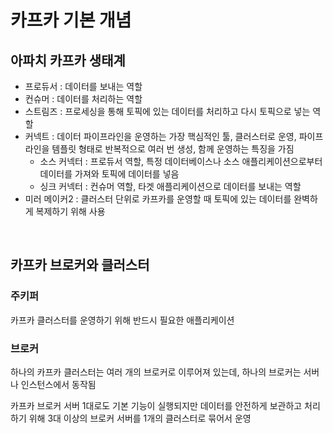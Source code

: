 # 카프카 기본 개념

## 아파치 카프카 생태계

- 프로듀서 : 데이터를 보내는 역할
- 컨슈머 : 데이터를 처리하는 역할
- 스트림즈 : 프로세싱을 통해 토픽에 있는 데이터를 처리하고 다시 토픽으로 넣는 역할
- 커넥트 : 데이터 파이프라인을 운영하는 가장 핵심적인 툴, 클러스터로 운영, 파이프라인을 템플릿 형태로 반복적으로 여러 번 생성, 함께 운영하는 특징을 가짐
  - 소스 커넥터 : 프로듀서 역할, 특정 데이터베이스나 소스 애플리케이션으로부터 데이터를 가져와 토픽에 데이터를 넣음
  - 싱크 커넥터 : 컨슈머 역할, 타겟 애플리케이션으로 데이터를 보내는 역할
- 미러 메이커2 : 클러스터 단위로 카프카를 운영할 때 토픽에 있는 데이터를 완벽하게 복제하기 위해 사용

<br>



 ## 카프카 브로커와 클러스터

### 주키퍼

카프카 클러스터를 운영하기 위해 반드시 필요한 애플리케이션



### 브로커

하나의 카프카 클러스터는 여러 개의 브로커로 이루어져 있는데, 하나의 브로커는 서버나 인스턴스에서 동작됨

카프카 브로커 서버 1대로도 기본 기능이 실행되지만 데이터를 안전하게 보관하고 처리하기 위해 3대 이상의 브로커 서버를 1개의 클러스터로 묶어서 운영



